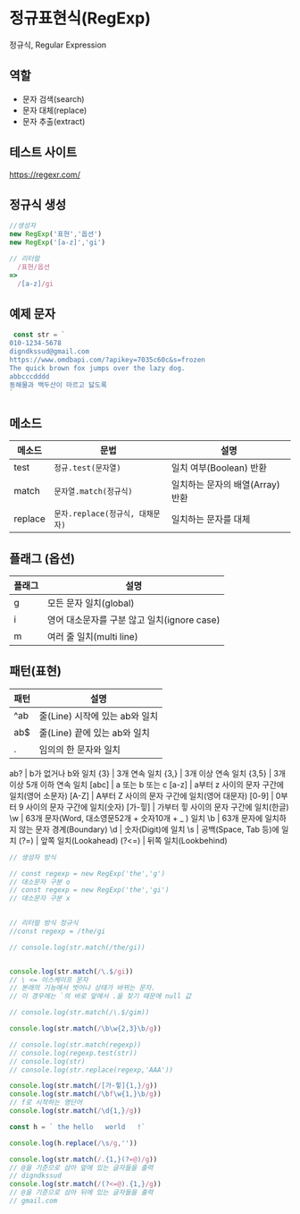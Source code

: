 # 정규표현식(RegExp)

정규식, Regular Expression

## 역할

- 문자 검색(search)
- 문자 대체(replace)
- 문자 추출(extract)

## 테스트 사이트

https://regexr.com/

## 정규식 생성

```js
//생성자
new RegExp('표현','옵션')
new RegExp('[a-z]','gi')

// 리터럴
  /표현/옵션
=> 
  /[a-z]/gi
```

## 예제 문자

```js
 const str = `
010-1234-5678
digndkssud@gmail.com
https://www.omdbapi.com/?apikey=7035c60c&s=frozen
The quick brown fox jumps over the lazy dog.
abbcccdddd
동해물과 백두산이 마르고 닳도록
`
```

## 메소드

메소드 | 문법 | 설명
  --|--|--
test  | `정규.test(문자열)`| 일치 여부(Boolean) 반환
match | `문자열.match(정규식)` | 일치하는 문자의 배열(Array) 반환
replace |  `문자.replace(정규식, 대채문자)` | 일치하는 문자를 대체 

## 플래그 (옵션)

플래그 | 설명
--|--
g | 모든 문자 일치(global)
i | 영어 대소문자를 구분 않고 일치(ignore case)
m | 여러 줄 일치(multi line)
 ## 패턴(표현)
 패턴 | 설명
--|--
^ab | 줄(Line) 시작에 있는 ab와 일치
ab$ | 줄(Line) 끝에 있는 ab와 일치
. | 임의의 한 문자와 일치

ab? | b가 없거나 b와 일치
{3} | 3개 연속 일치
{3,} | 3개 이상 연속  일치
{3,5} | 3개 이상 5개 이하 연속 일치 
[abc] | a 또는 b 또는 c
[a-z] | a부터 z 사이의 문자 구간에 일치(영어 소문자)
[A-Z] | A부터 Z 사이의 문자 구간에 일치(영어 대문자)
[0-9] | 0부터 9 사이의 문자 구간에 일치(숫자)
[가-힣] | 가부터 힣 사이의 문자 구간에 일치(한글)
\w | 63개 문자(Word, 대소영문52개 + 숫자10개 + _ ) 일치
\b | 63개 문자에 일치하지 않는 문자 경계(Boundary)
\d | 숫자(Digit)에 일치
\s | 공백(Space, Tab 등)에 일치
(?=) | 앞쪽 일치(Lookahead)
(?<=) | 뒤쪽 일치(Lookbehind)



```js
// 생성자 방식

// const regexp = new RegExp('the','g')
// 대소문자 구분 o
// const regexp = new RegExp('the','gi')
// 대소문자 구분 x

 
// 리터럴 방식 정규식
//const regexp = /the/gi 

// console.log(str.match(/the/gi))


console.log(str.match(/\.$/gi))
// \ <= 이스케이프 문자 
// 본래의 기능에서 벗어나 상태가 바뀌는 문자.
// 이 경우에는 `의 바로 앞에서 .을 찾기 때문에 null 값

// console.log(str.match(/\.$/gim))

console.log(str.match(/\b\w{2,3}\b/g))

// console.log(str.match(regexp))
// console.log(regexp.test(str)) 
// console.log(str)
// console.log(str.replace(regexp,'AAA'))

console.log(str.match(/[가-힣]{1,}/g))
console.log(str.match(/\bf\w{1,}\b/g))
// f로 시작하는 영단어 
console.log(str.match(/\d{1,}/g))

const h = ` the hello   world   !` 

console.log(h.replace(/\s/g,''))

console.log(str.match(/.{1,}(?=@)/g))
// @을 기준으로 삼아 앞에 있는 글자들을 출력
// digndkssud
console.log(str.match(/(?<=@).{1,}/g))
// @을 기준으로 삼아 뒤에 있는 글자들을 출력
// gmail.com
```
